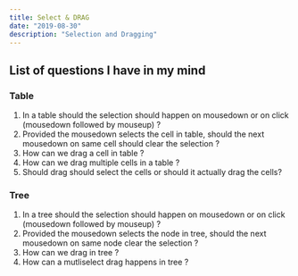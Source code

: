 ```yaml
---
title: Select & DRAG
date: "2019-08-30"
description: "Selection and Dragging"
---
```

## List of questions I have in my mind ##

### Table ###

1. In a table should the selection should happen on mousedown or on click (mousedown followed by mouseup) ? 
2. Provided the mousedown selects the cell in table, should the next mousedown on same cell should clear the selection ?
3. How can we drag  a cell in table ?
4. How can we drag multiple cells in a table ?
5. Should drag should select the cells or should it actually drag the cells?

### Tree ###

1. In a tree should the selection should happen on mousedown or on click (mousedown followed by mouseup) ? 
2. Provided the mousedown selects the node in tree, should the next mousedown on same node clear the selection ?
3. How can we drag in tree ?
4. How can a mutliselect drag happens in tree ?
